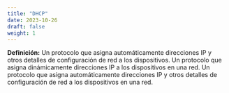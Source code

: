 ```yaml
---
title: "DHCP"
date: 2023-10-26
draft: false
weight: 1
---
```


**Definición:** Un protocolo que asigna automáticamente direcciones IP y otros detalles de configuración de red a los dispositivos. Un protocolo que asigna dinámicamente direcciones IP a los dispositivos en una red. Un protocolo que asigna automáticamente direcciones IP y otros detalles de configuración de red a los dispositivos en una red.
